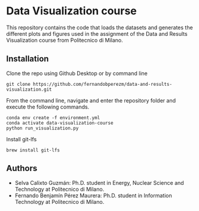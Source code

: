 # Data Visualization course
This repository contains the code that loads the datasets and generates the different plots and figures used in the 
assignment of the Data and Results Visualization course from Politecnico di Milano. 

## Installation

Clone the repo using Github Desktop or by command line
```shell script
git clone https://github.com/fernandobperezm/data-and-results-visualization.git
```

From the command line, navigate and enter the repository folder and execute the following commands.
```shell script
conda env create -f environment.yml
conda activate data-visualization-course
python run_visualization.py
```

Install git-lfs
```shell script
brew install git-lfs
```

## Authors
- Selva Calixto Guzmán: Ph.D. student in Energy, Nuclear Science and Technology at Politecnico di Milano.
- Fernando Benjamín Pérez Maurera: Ph.D. student in Information Technology at Politecnico di Milano.
